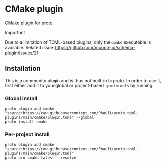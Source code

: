 # CMake plugin

[CMake](https://cmake.org) plugin for [proto](https://github.com/moonrepo/proto).

> [!IMPORTANT]
> Due to a limitation of TOML-based plugins, only the `cmake` executable is available. 
> Related issue: https://github.com/moonrepo/schema-plugin/issues/21.

## Installation

This is a community plugin and is thus not built-in to proto. In order to use it, first either add it to your global or project-based `.prototools` by running:

### Global install

```shell
proto plugin add cmake "source:https://raw.githubusercontent.com/Phault/proto-toml-plugins/main/cmake/plugin.toml" --global
proto install cmake
```

### Per-project install

```shell
proto plugin add cmake "source:https://raw.githubusercontent.com/Phault/proto-toml-plugins/main/cmake/plugin.toml"
proto pin cmake latest --resolve
```
